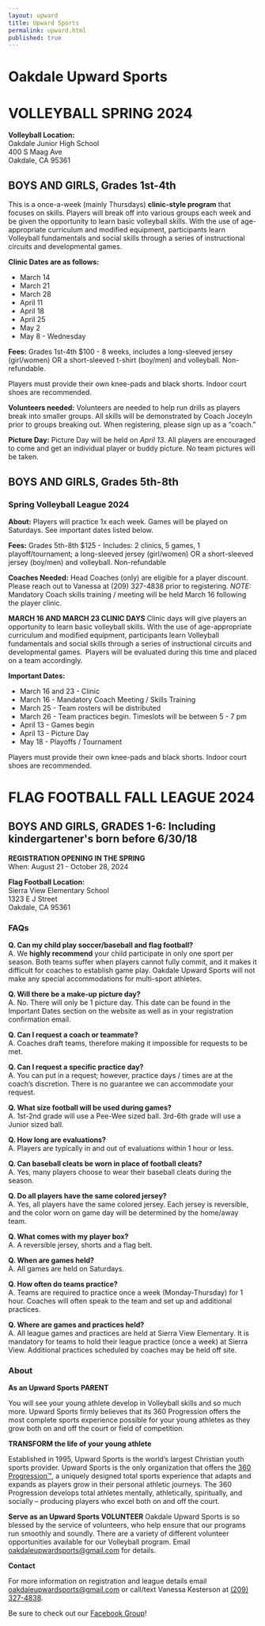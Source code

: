 ```yaml
---
layout: upward
title: Upward Sports
permalink: upward.html
published: true
---
```


# Oakdale Upward Sports

# VOLLEYBALL SPRING 2024

**Volleyball Location:**<br>
Oakdale Junior High School<br>
400 S Maag Ave<br>
Oakdale, CA 95361

## BOYS AND GIRLS, Grades 1st-4th

This is a once-a-week (mainly Thursdays) **clinic-style program** that focuses on skills. Players will break off into various groups each week and be given the opportunity to learn basic volleyball skills.  With the use of age-appropriate curriculum and modified equipment, participants learn Volleyball fundamentals and social skills through a series of instructional circuits and developmental games. 

**Clinic Dates are as follows:**
- March 14
- March 21
- March 28
- April 11
- April 18
- April 25
- May 2
- May 8 - Wednesday


**Fees:** Grades 1st-4th $100  - 8 weeks, includes a long-sleeved jersey (girl/women) OR a short-sleeved t-shirt (boy/men) and volleyball. Non-refundable.

Players must provide their own knee-pads and black shorts. Indoor court shoes are recommended.

**Volunteers needed:**  Volunteers are needed to help run drills as players break into smaller groups.  All skills will be demonstrated by Coach Joceyln prior to groups breaking out.  When registering, please sign up as a “coach.”  

**Picture Day:** Picture Day will be held on _April 13_.  All players are encouraged to come and get an individual player or buddy picture. No team pictures will be taken. 


## BOYS AND GIRLS, Grades 5th-8th 
### Spring Volleyball League 2024

**About:** Players will practice 1x each week. Games will be played on Saturdays.  See important dates listed below.

**Fees:** Grades 5th-8th $125  - Includes: 2 clinics, 5 games, 1 playoff/tournament; a long-sleeved jersey (girl/women) OR a short-sleeved jersey (boy/men) and volleyball. Non-refundable

**Coaches Needed:** Head Coaches (only) are eligible for a player discount. Please reach out to Vanessa at (209) 327-4838 prior to registering.  _NOTE:_ Mandatory Coach skills training / meeting will be held March 16 following the player clinic.

**MARCH 16 AND MARCH 23 CLINIC DAYS**
Clinic days will give players an opportunity to learn basic volleyball skills.  With the use of age-appropriate curriculum and modified equipment, participants learn Volleyball fundamentals and social skills through a series of instructional circuits and developmental games.  Players will be evaluated during this time and placed on a team accordingly.

**Important Dates:**
- March 16 and 23 - Clinic
- March 16  - Mandatory Coach Meeting / Skills Training
- March 25 - Team rosters will be distributed
- March 26 - Team practices begin. Timeslots will be between 5 - 7 pm
- April 13 - Games begin
- April 13 - Picture Day
- May 18 - Playoffs / Tournament

Players must provide their own knee-pads and black shorts. Indoor court shoes are recommended.


# FLAG FOOTBALL FALL LEAGUE 2024
## BOYS AND GIRLS, GRADES 1-6: Including kindergartener's born before 6/30/18

**REGISTRATION OPENING IN THE SPRING**<br>
When: August 21 - October 28, 2024

**Flag Football Location:**<br>
Sierra View Elementary School<br>
1323 E J Street<br>
Oakdale, CA 95361

### FAQs
**Q. Can my child play soccer/baseball and flag football?**<br>
A.  We **highly recommend** your child participate in only one sport per season.  Both teams suffer when players cannot fully commit, and it makes it difficult for coaches to establish game play.  Oakdale Upward Sports will not make any special accommodations for multi-sport athletes.

**Q. Will there be a make-up picture day?**<br>
A. No.  There will only be 1 picture day. This date can be found in the Important Dates section on the website as well as in your registration confirmation email.

**Q. Can I request a coach or teammate?**<br>
A.  Coaches draft teams, therefore making it impossible for requests to be met.

**Q. Can I request a specific practice day?**<br>
A.  You can put in a request; however, practice days / times are at the coach’s discretion.  There is no guarantee we can accommodate your request.

**Q. What size football will be used during games?**<br>
A. 1st-2nd grade will use a Pee-Wee sized ball. 3rd-6th grade will use a Junior sized ball.

**Q. How long are evaluations?**<br>
A. Players are typically in and out of evaluations within 1 hour or less.

**Q. Can baseball cleats be worn in place of football cleats?**<br>
A. Yes, many players choose to wear their baseball cleats during the season.

**Q. Do all players have the same colored jersey?**<br>
A. Yes, all players have the same colored jersey. Each jersey is reversible, and the color worn on game day will be determined by the home/away team.

**Q. What comes with my player box?**<br>
A. A reversible jersey, shorts and a flag belt.

**Q. When are games held?**<br>
A. All games are held on Saturdays.

**Q. How often do teams practice?**<br>
A. Teams are required to practice once a week (Monday-Thursday) for 1 hour. Coaches will often speak to the team and set up and additional practices.

**Q. Where are games and practices held?**<br>
A.  All league games and practices are held at Sierra View Elementary.  It is mandatory for teams to hold their league practice (once a week) at Sierra View.  Additional practices scheduled by coaches may be held off site.


### About

**As an Upward Sports PARENT**

You will see your young athlete develop in Volleyball skills and so much more. Upward Sports firmly believes that its 360 Progression offers the most complete sports experience possible for your young athletes as they grow both on and off the court or field of competition.

**TRANSFORM the life of your young athlete**

Established in 1995, Upward Sports is the world’s largest Christian youth sports provider. Upward Sports is the only organization that offers the [360 Progression™](https://www.upward.org/about/360progression), a uniquely designed total sports experience that adapts and expands as players grow in their personal athletic journeys. The 360 Progression develops total athletes mentally, athletically, spiritually, and socially – producing players who excel both on and off the court.

**Serve as an Upward Sports VOLUNTEER**
Oakdale Upward Sports is so blessed by the service of volunteers, who help ensure that our programs run smoothly and soundly. There are a variety of different volunteer opportunities available for our Volleyball program. Email [oakdaleupwardsports@gmail.com](mailto:oakdaleupwardsports@gmail.com) for details.

**Contact**

For more information on registration and league details email [oakdaleupwardsports@gmail.com](mailto:oakdaleupwardsports@gmail.com) or call/text Vanessa Kesterson at [(209) 327-4838](tel:+12093274838).

Be sure to check out our [Facebook Group](https://www.facebook.com/groups/190504948346754/)!
